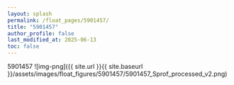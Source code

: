 ```yaml
---
layout: splash
permalink: /float_pages/5901457/
title: "5901457"
author_profile: false
last_modified_at: 2025-06-13
toc: false
---
```

 
5901457
![img-png]({{ site.url }}{{ site.baseurl }}/assets/images/float_figures/5901457/5901457_Sprof_processed_v2.png)